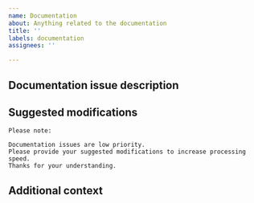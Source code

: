 ```yaml
---
name: Documentation
about: Anything related to the documentation
title: ''
labels: documentation
assignees: ''

---
```


## Documentation issue description
<!--A description of what the problem/suggestion is.-->

## Suggested modifications
<!--Be as concise and clear as possible.
Ideally we could directly copy paste this code in grid2op documentation / notebook etc.
-->

```
Please note:

Documentation issues are low priority. 
Please provide your suggested modifications to increase processing speed.
Thanks for your understanding.
```

## Additional context
<!--Add any other context here.-->
